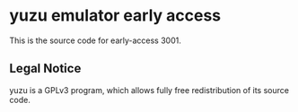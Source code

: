 yuzu emulator early access
=============

This is the source code for early-access 3001.

## Legal Notice

yuzu is a GPLv3 program, which allows fully free redistribution of its source code.